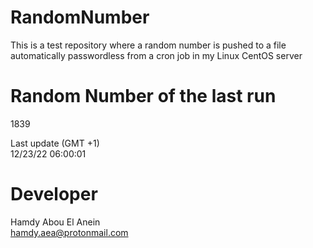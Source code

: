 # RandomNumber    
This is a test repository where a random number is pushed to a file automatically passwordless from a cron job in my Linux CentOS server    
# Random Number of the last run   
1839
      
Last update (GMT +1)    
12/23/22 06:00:01
# Developer    
Hamdy Abou El Anein   
hamdy.aea@protonmail.com
